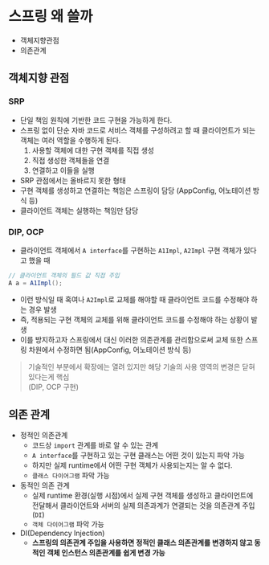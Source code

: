 # 스프링 왜 쓸까

- 객체지향관점
- 의존관계

## 객체지향 관점

### SRP
- 단일 책임 원칙에 기반한 코드 구현을 가능하게 한다.
- 스프링 없이 단순 자바 코드로 서비스 객체를 구성하려고 할 때 클라이언트가 되는 객체는 여러 역할을 수행하게 된다.
  1. 사용할 객체에 대한 구현 객체를 직접 생성
  2. 직접 생성한 객체들을 연결
  3. 연결하고 이들을 실행
- SRP 관점에서는 올바르지 못한 형태
- 구현 객체를 생성하고 연결하는 책임은 스프링이 담당 (AppConfig, 어노테이션 방식 등)
- 클라이언트 객체는 실행하는 책임만 담당

### DIP, OCP

- 클라이언트 객체에서 `A interface`를 구현하는 `A1Impl`, `A2Impl` 구현 객체가 있다고 했을 때
```java
// 클라이언트 객체의 필드 값 직접 주입
A a = A1Impl();
```
- 이런 방식일 때 혹여나 `A2Impl`로 교체를 해야할 때 클라이언트 코드를 수정해야 하는 경우 발생
- 즉, 적용되는 구현 객체의 교체를 위해 클라이언트 코드를 수정해야 하는 상황이 발생
- 이를 방지하고자 스프링에서 대신 이러한 의존관계를 관리함으로써 교체 또한 스프링 차원에서 수정하면 됨(AppConfig, 어노테이션 방식 등)

> 기술적인 부분에서 확장에는 열려 있지만 해당 기술의 사용 영역의 변경은 닫혀있다는게 핵심  
> (DIP, OCP 구현)

## 의존 관계

- 정적인 의존관계
  - 코드상 `import` 관계를 바로 알 수 있는 관계
  - `A interface`를 구현하고 있는 구현 클래스는 어떤 것이 있는지 파악 가능
  - 하지만 실제 runtime에서 어떤 구현 객체가 사용되는지는 알 수 없다.
  - `클래스 다이어그램` 파악 가능
- 동적인 의존 관계
  - 실제 runtime 환경(실행 시점)에서 실제 구현 객체를 생성하고 클라이언트에 전달해서 클라이언트와 서버의 실제 의존과계가 연결되는 것을 의존관계 주입(`DI`)
  - `객체 다이어그램` 파악 가능
- DI(Dependency Injection)
  - **스프링의 의존관계 주입을 사용하면 정적인 클래스 의존관계를 변경하지 않고 동적인 객체 인스턴스 의존관계를 쉽게 변경 가능**
